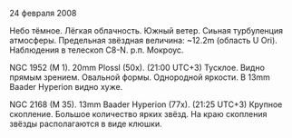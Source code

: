 24 февраля 2008

Небо тёмное. Лёгкая облачность. Южный ветер. Сиьная турбуленция атмосферы. Предельная звёздная величина: ~12.2m (область U Ori). Наблюдения в телескоп C8-N. р.п. Мокроус.

NGC 1952 (M 1). 20mm Plossl (50x). (21:00 UTC+3) Тусклое. Видно прямым зрением. Овальной формы. Однородной яркости. В 13mm Baader Hyperion видно хуже.

NGC 2168 (M 35). 13mm Baader Hyperion (77x). (21:25 UTC+3) Крупное скопление. Большое количество ярких звёзд. На краю скопления звёзды располагаются в виде клюшки.